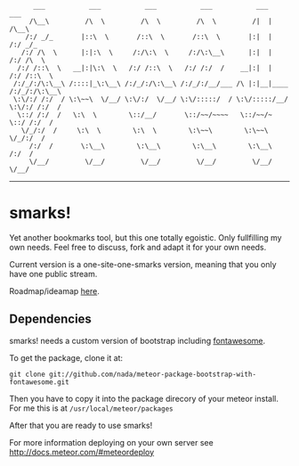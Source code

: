 	      ___           ___           ___           ___           ___           ___     
	     /\__\         /\  \         /\  \         /\  \         /|  |         /\__\    
	    /:/ _/_       |::\  \       /::\  \       /::\  \       |:|  |        /:/ _/_   
	   /:/ /\  \      |:|:\  \     /:/\:\  \     /:/\:\__\      |:|  |       /:/ /\  \  
	  /:/ /::\  \   __|:|\:\  \   /:/ /::\  \   /:/ /:/  /    __|:|  |      /:/ /::\  \ 
	 /:/_/:/\:\__\ /::::|_\:\__\ /:/_/:/\:\__\ /:/_/:/__/___ /\ |:|__|____ /:/_/:/\:\__\
	 \:\/:/ /:/  / \:\~~\  \/__/ \:\/:/  \/__/ \:\/:::::/  / \:\/:::::/__/ \:\/:/ /:/  /
	  \::/ /:/  /   \:\  \        \::/__/       \::/~~/~~~~   \::/~~/~      \::/ /:/  / 
	   \/_/:/  /     \:\  \        \:\  \        \:\~~\        \:\~~\        \/_/:/  /  
 	     /:/  /       \:\__\        \:\__\        \:\__\        \:\__\         /:/  /   
	     \/__/         \/__/         \/__/         \/__/         \/__/         \/__/    

---------------------------------------------------------------------------------------------

# smarks!

Yet another bookmarks tool, but this one totally egoistic. Only fullfilling my own needs. Feel free to discuss, fork and adapt it for your own needs.

Current version is a one-site-one-smarks version, meaning that you only have one public stream. 

Roadmap/ideamap [here](https://github.com/nada/smarks/wiki).

## Dependencies

smarks! needs a custom version of bootstrap including [fontawesome](http://fortawesome.github.com/Font-Awesome/). 

To get the package, clone it at: 

	git clone git://github.com/nada/meteor-package-bootstrap-with-fontawesome.git

Then you have to copy it into the package direcory of your meteor install. For me this is at ```/usr/local/meteor/packages```

After that you are ready to use smarks!

For more information deploying on your own server see http://docs.meteor.com/#meteordeploy